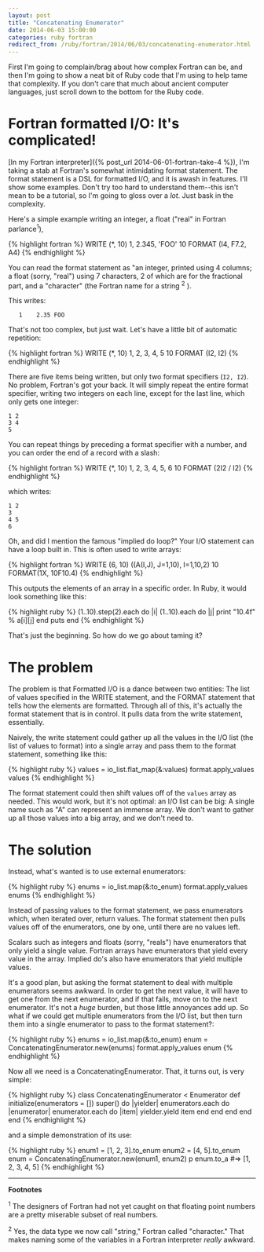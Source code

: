 ```yaml
---
layout: post
title: "Concatenating Enumerator"
date: 2014-06-03 15:00:00
categories: ruby fortran
redirect_from: /ruby/fortran/2014/06/03/concatenating-enumerator.html
---
```


First I'm going to complain/brag about how complex Fortran can be, and
then I'm going to show a neat bit of Ruby code that I'm using to help
tame that complexity.  If you don't care that much about ancient
computer languages, just scroll down to the bottom for the Ruby code.

# Fortran formatted I/O: It's complicated!

[In my Fortran interpreter]({% post_url 2014-06-01-fortran-take-4 %}),
I'm taking a stab at Fortran's somewhat intimidating format statement.
The format statement is a DSL for formatted I/O, and it is awash in
features.  I'll show some examples.  Don't try too hard to understand
them--this isn't mean to be a tutorial, so I'm going to gloss over a
_lot_.  Just bask in the complexity.

Here's a simple example writing an integer, a float ("real"
in Fortran parlance<sup>1</sup>), 

{% highlight fortran %}
      WRITE (*, 10) 1, 2.345, 'FOO'
10    FORMAT (I4, F7.2, A4)
{% endhighlight %}

You can read the format statement as "an integer, printed using 4
columns; a float (sorry, "real") using 7 characters, 2 of which are
for the fractional part, and a "character" (the Fortran name for a
string <sup>2</sup> ).

This writes:

       1    2.35 FOO

That's not too complex, but just wait.  Let's have a little bit of
automatic repetition:

{% highlight fortran %}
      WRITE (*, 10) 1, 2, 3, 4, 5
10    FORMAT (I2, I2)
{% endhighlight %}

There are five items being written, but only two format specifiers
(`I2, I2`).  No problem, Fortran's got your back.  It will simply
repeat the entire format specifier, writing two integers on each line,
except for the last line, which only gets one integer:

    1 2
    3 4
    5

You can repeat things by preceding a format specifier with a number,
and you can order the end of a record with a slash:

{% highlight fortran %}
      WRITE (*, 10) 1, 2, 3, 4, 5, 6
10    FORMAT (2I2 / I2)
{% endhighlight %}

which writes:

    1 2
    3
    4 5
    6

Oh, and did I mention the famous "implied do loop?"  Your I/O
statement can have a loop built in.  This is often used to write
arrays:

{% highlight fortran %}
      WRITE (6, 10) ((A(I,J), J=1,10), I=1,10,2)
 10   FORMAT(1X, 10F10.4)
{% endhighlight %}

This outputs the elements of an array in a specific order.  In Ruby,
it would look something like this:

{% highlight ruby %}
(1..10).step(2).each do |i|
  (1..10).each do |j|
    print "10.4f" % a[i][j]
  end
  puts
end
{% endhighlight %}

That's just the beginning.  So how do we go about taming it?

# The problem

The problem is that Formatted I/O is a dance between two entities: The
list of values specified in the WRITE statement, and the FORMAT
statement that tells how the elements are formatted.  Through all of
this, it's actually the format statement that is in control.  It pulls
data from the write statement, essentially.

Naively, the write statement could gather up all the values in the I/O
list (the list of values to format) into a single array and pass them
to the format statement, something like this:

{% highlight ruby %}
    values = io_list.flat_map(&:values)
    format.apply_values values
{% endhighlight %}

The format statement could then shift values off of the `values` array
as needed.  This would work, but it's not optimal: an I/O list can be
big: A single name such as "A" can represent an immense array.  We
don't want to gather up all those values into a big array, and we
don't need to.

# The solution

Instead, what's wanted is to use external enumerators:

{% highlight ruby %}
    enums = io_list.map(&:to_enum)
    format.apply_values enums
{% endhighlight %}

Instead of passing values to the format statement, we pass enumerators
which, when iterated over, return values.  The format statement then
pulls values off of the enumerators, one by one, until there are no
values left.

Scalars such as integers and floats (sorry, "reals") have enumerators
that only yield a single value.  Fortran arrays have enumerators that
yield every value in the array.  Implied do's also have enumerators
that yield multiple values.

It's a good plan, but asking the format statement to deal with
multiple enumerators seems awkward.  In order to get the next value,
it will have to get one from the next enumerator, and if that fails,
move on to the next enumerator.  It's not a _huge_ burden, but those
little annoyances add up.  So what if we could get multiple
enumerators from the I/O list, but then turn them into a single
enumerator to pass to the format statement?:

{% highlight ruby %}
    enums = io_list.map(&:to_enum)
    enum = ConcatenatingEnumerator.new(enums)
    format.apply_values enum
{% endhighlight %}

Now all we need is a ConcatenatingEnumerator.  That, it turns out, is
very simple:

{% highlight ruby %}
class ConcatenatingEnumerator < Enumerator
  def initialize(enumerators = [])
    super() do |yielder|
      enumerators.each do |enumerator|
        enumerator.each do |item|
          yielder.yield item
        end
      end
    end
  end
end
{% endhighlight %}

and a simple demonstration of its use:

{% highlight ruby %}
enum1 = [1, 2, 3].to_enum
enum2 = [4, 5].to_enum
enum = ConcatenatingEnumerator.new(enum1, enum2)
p enum.to_a    #=> [1, 2, 3, 4, 5]
{% endhighlight %}

-----

**Footnotes**

<sup>1</sup> The designers of Fortran had not yet caught on that floating point
numbers are a pretty miserable subset of real numbers.

<sup>2</sup> Yes, the data type we now call "string," Fortran called
"character."  That makes naming some of the variables in a Fortran
interpreter _really_ awkward.
